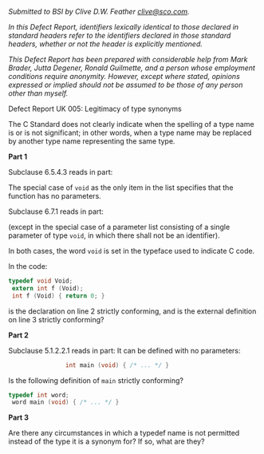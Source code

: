 *Submitted to BSI by Clive D.W. Feather clive@sco.com.*

*In this Defect Report, identifiers lexically identical to those declared in
standard headers refer to the identifiers declared in those standard headers,
whether or not the header is explicitly mentioned.*

*This Defect Report has been prepared with considerable help from Mark Brader,
Jutta Degener, Ronald Guilmette, and a person whose employment conditions
require anonymity. However, except where stated, opinions expressed or implied
should not be assumed to be those of any person other than myself.*

Defect Report UK 005: Legitimacy of type synonyms

The C Standard does not clearly indicate when the spelling of a type name is or
is not significant; in other words, when a type name may be replaced by another
type name representing the same type.

**Part 1**

Subclause 6.5.4.3 reads in part:

The special case of `void` as the only item in the list specifies that the
function has no parameters.

Subclause 6.7.1 reads in part:

(except in the special case of a parameter list consisting of a single parameter
of type `void`, in which there shall not be an identifier).

In both cases, the word `void` is set in the typeface used to indicate C code.

In the code:

```c
typedef void Void;
 extern int f (Void);
 int f (Void) { return 0; }
```

is the declaration on line 2 strictly conforming, and is the external definition
on line 3 strictly conforming?

**Part 2**

Subclause 5.1.2.2.1 reads in part: It can be defined with no parameters:

```c
                int main (void) { /* ... */ }
```

Is the following definition of `main` strictly conforming?

```c
typedef int word;
 word main (void) { /* ... */ }
```

**Part 3**

Are there any circumstances in which a typedef name is not permitted instead of
the type it is a synonym for? If so, what are they?
